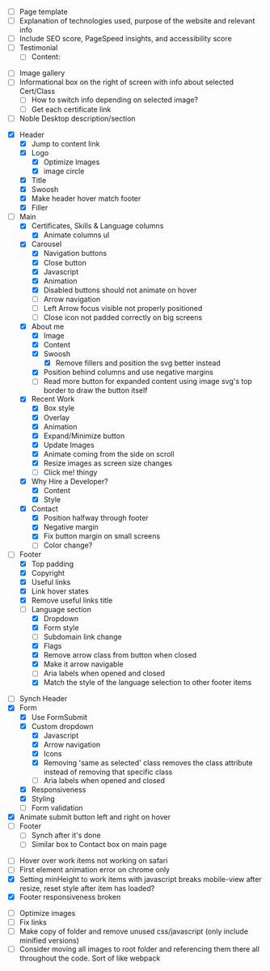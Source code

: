 <!-- Work Items -->
- [ ] Page template
- [ ] Explanation of technologies used, purpose of the website and relevant info
- [ ] Include SEO score, PageSpeed insights, and accessibility score
- [ ] Testimonial
  - [ ] Content:
      <!-- "Working with Sam was a pleasant and professional experience. Not
            only did he flawlessly implement all the features I had in mind, he
            took the initiative to propose pertinent features and revisions. You
            can rely on his expertise to help you make informed decisions
            regarding all the steps of building a website you can be proud of." -->

<!-- Certificates Page -->
- [ ] Image gallery
- [ ] Informational box on the right of screen with info about selected Cert/Class
  - [ ] How to switch info depending on selected image?
  - [ ] Get each certificate link
- [ ] Noble Desktop description/section
<!-- Piano performances page -->

<!-- Front page -->
- [x] Header
  - [x] Jump to content link
  - [x] Logo
    - [x] Optimize Images
    - [x] image circle
  - [x] Title
  - [x] Swoosh
  - [x] Make header hover match footer
  - [x] Filler
- [ ] Main
  - [x] Certificates, Skills & Language columns
    - [x] Animate columns ul
  - [x] Carousel
    - [x] Navigation buttons
    - [x] Close button
    - [x] Javascript
    - [x] Animation
    - [x] Disabled buttons should not animate on hover
    - [ ] Arrow navigation
    - [ ] Left Arrow focus visible not properly positioned
    - [ ] Close icon not padded correctly on big screens
  - [x] About me
    - [x] Image
    - [x] Content
    - [x] Swoosh 
      -[x] Remove fillers and position the svg better instead
    - [x] Position behind columns and use negative margins
    - [ ] Read more button for expanded content using image svg's top border to draw the button itself
  - [x] Recent Work
    - [x] Box style
    - [x] Overlay
    - [x] Animation
    - [x] Expand/Minimize button
    - [x] Update Images
    - [x] Animate coming from the side on scroll
    - [x] Resize images as screen size changes
    - [ ] Click me! thingy
  - [x] Why Hire a Developer?
    - [x] Content
    - [x] Style
  - [x] Contact
    - [x] Position halfway through footer
    - [x] Negative margin
    - [x] Fix button margin on small screens
    - [ ] Color change?
- [ ] Footer
  - [x] Top padding
  - [x] Copyright
  - [x] Useful links
  - [x] Link hover states
  - [x] Remove useful links title
  - [ ] Language section
    - [x] Dropdown
    - [x] Form style
    - [ ] Subdomain link change
    - [x] Flags
    - [x] Remove arrow class from button when closed
    - [x] Make it arrow navigable
    - [ ] Aria labels when opened and closed
    - [x] Match the style of the language selection to other footer items
<!-- Contact Page-->
- [ ] Synch Header
- [x] Form
  - [x] Use FormSubmit
  - [x] Custom dropdown
    - [x] Javascript
    - [x] Arrow navigation
    - [x] Icons
    - [x] Removing 'same as selected' class removes the class attribute instead of removing that specific class
    - [ ] Aria labels when opened and closed
  - [x] Responsiveness
  - [x] Styling
  - [ ] Form validation
- [x] Animate submit button left and right on hover
- [ ] Footer
  - [ ] Synch after it's done
  - [ ] Similar box to Contact box on main page 
<!-- Bugs -->
- [ ] Hover over work items not working on safari
- [ ] First element animation error on chrome only
- [x] Setting minHeight to work items with javascript breaks mobile-view after resize, reset style after item has loaded?
- [x] Footer responsiveness broken
<!-- Deployment -->
- [ ] Optimize images
- [ ] Fix links
- [ ] Make copy of folder and remove unused css/javascript (only include minified versions)
- [ ] Consider moving all images to root folder and referencing them there all throughout the code. Sort of like webpack
